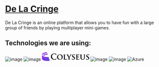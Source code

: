 # [De La Cringe](https://de-la-cringe.azurewebsites.net/)
De La Cringe is an online platform that allows you to have fun with a large group of friends by playing multiplayer mini-games.

## Technologies we are using:
![image](https://img.shields.io/badge/JavaScript-323330?style=for-the-badge&logo=javascript&logoColor=F7DF1E)
![image](https://img.shields.io/badge/React-20232A?style=for-the-badge&logo=react&logoColor=61DAFB)
<img src="https://github.com/colyseus/colyseus/raw/master/media/header.png?raw=true)" height="28"/>
![image](https://img.shields.io/badge/Node.js-339933?style=for-the-badge&logo=nodedotjs&logoColor=white)
![image](https://img.shields.io/badge/MongoDB-4EA94B?style=for-the-badge&logo=mongodb&logoColor=white)
![Azure](https://img.shields.io/badge/azure-%230072C6.svg?style=for-the-badge&logo=microsoftazure&logoColor=white)
